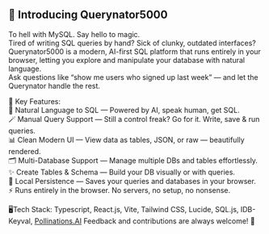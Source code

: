 ## 🚀 Introducing Querynator5000

To hell with MySQL. Say hello to magic.  
Tired of writing SQL queries by hand? Sick of clunky, outdated interfaces?  
Querynator5000 is a modern, AI-first SQL platform that runs entirely in your browser, letting you explore and manipulate your database with natural language.   
Ask questions like “show me users who signed up last week” — and let the Querynator handle the rest.

🔮 Key Features:  
🧠 Natural Language to SQL — Powered by AI, speak human, get SQL.  
🪄 Manual Query Support — Still a control freak? Go for it. Write, save & run queries.  
📊 Clean Modern UI — View data as tables, JSON, or raw — beautifully rendered.  
🗂️ Multi-Database Support — Manage multiple DBs and tables effortlessly.  
✨ Create Tables & Schema — Build your DB visually or with queries.  
💾 Local Persistence — Saves your queries and databases in your browser.  
⚡ Runs entirely in the browser. No servers, no setup, no nonsense.

🖥️Tech Stack: Typescript, React.js, Vite, Tailwind CSS, Lucide, SQL.js, IDB-Keyval, [Pollinations.AI](https://pollinations.ai/)
Feedback and contributions are always welcome! 🙌

